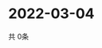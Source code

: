 # 2022-03-04
  共 0条

  <!-- BEGIN -->
  <!-- 最后更新时间Fri Mar 04 2022 13:12:19 GMT+0000 (Coordinated Universal Time) -->
  
  <!-- END -->
  
  